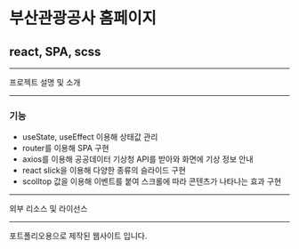 # 부산관광공사 홈페이지

## react, SPA, scss

---

프로젝트 설명 및 소개

---

### 기능

-   useState, useEffect 이용해 상태값 관리
-   router를 이용해 SPA 구현
-   axios를 이용해 공공데이터 기상청 API를 받아와 화면에 기상 정보 안내
-   react slick을 이용해 다양한 종류의 슬라이드 구현
-   scolltop 값을 이용해 이벤트를 붙여 스크롤에 따라 콘텐츠가 나타나는 효과 구현

---

외부 리소스 및 라이선스

---

포트폴리오용으로 제작된 웹사이트 입니다.
